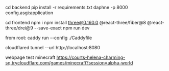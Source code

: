 cd backend
pip install -r requirements.txt
daphne -p 8000 config.asgi:application


cd frontend
npm i
npm install three@0.160.0 @react-three/fiber@8 @react-three/drei@9 --save-exact
npm run dev


from root:
caddy run --config ./Caddyfile

cloudflared tunnel --url http://localhost:8080




webpage test minecraft
https://courts-helena-charming-sq.trycloudflare.com/games/minecraft?session=alpha-world